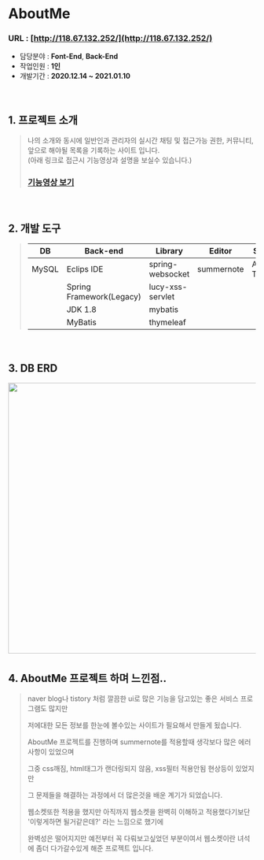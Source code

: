 # AboutMe

### URL : [http://118.67.132.252/](http://118.67.132.252/)


- 담당분야 : **Font-End**, **Back-End**
- 작업인원 : **1인**
- 개발기간 : **2020.12.14 ~ 2021.01.10**
　   
   
　   
## 1. 프로젝트 소개
> 나의 소개와 동시에 일반인과 관리자의 실시간 채팅 및 접근가능 권한, 커뮤니티, 앞으로 해야될 목록을 기록하는 사이트 입니다.
> 　   
> (아래 링크로 접근시 기능영상과 설명을 보실수 있습니다.)
> ### [기능영상 보기](http://118.67.132.252:8080/pj/aboutMeTag)

　   
## 2. 개발 도구
> | DB        | Back-end           |Library                | Editor        |Server         |
> | --------- | ------------------ |-----------------------|---------------|---------------|
> | MySQL     | Eclips IDE         | spring-websocket      | summernote    |Apache Tomcat  |
> |           | Spring Framework(Legacy)  |lucy-xss-servlet|               |               |
> |           | JDK 1.8            | mybatis               |               |               |
> |           | MyBatis            | thymeleaf             |               |               |
　   
    
## 3. DB ERD
<img src="https://user-images.githubusercontent.com/65270811/107307894-f3bb2b80-6aca-11eb-9d86-0b702fae9bad.png" width="1000" height="550">
　   
  
## 4. AboutMe 프로젝트 하며 느낀점..   
> naver blog나 tistory 처럼 깔끔한 ui로 많은 기능을 담고있는 좋은 서비스 프로그램도 많지만   
>    
> 저에대한 모든 정보를 한눈에 볼수있는 사이트가 필요해서 만들게 됬습니다.   
>    
> AboutMe 프로젝트를 진행하며 summernote를 적용할때 생각보다 많은 에러사항이 있었으며    
>    
> 그중 css깨짐, html태그가 랜더링되지 않음, xss필터 적용안됨 현상등이 있었지만
>    
> 그 문제들을 해결하는 과정에서 더 많은것을 배운 계기가 되었습니다.   
>    
> 웹소켓또한 적용을 했지만 아직까지 웹소켓을 완벽히 이해하고 적용했다기보단 '이렇게하면 될거같은데?' 라는 느낌으로 했기에   
>    
> 완벽성은 떨어지지만 예전부터 꼭 다뤄보고싶었던 부분이여서 웹소켓이란 녀석에 좀더 다가갈수있게 해준 프로젝트 입니다.   



